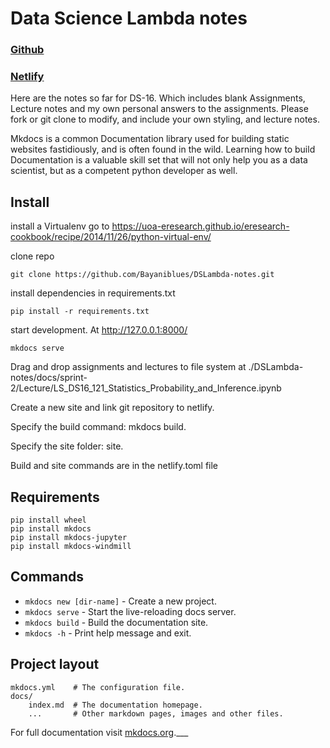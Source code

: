 # Data Science Lambda notes
### [Github](https://github.com/Bayaniblues/DSLambda-notes)
### [Netlify](https://ds16lambda.netlify.app/)

Here are the notes so far for DS-16. Which includes blank Assignments, Lecture notes
and my own personal answers to the assignments. Please fork or git clone to modify, and include your
own styling, and lecture notes.

Mkdocs is a common Documentation library used for building static websites fastidiously, 
and is often found in the wild. Learning how to
build Documentation is a valuable skill set that will not only help you as a data scientist, but as a 
 competent python developer as well.

## Install

install a Virtualenv go to https://uoa-eresearch.github.io/eresearch-cookbook/recipe/2014/11/26/python-virtual-env/

clone repo

    git clone https://github.com/Bayaniblues/DSLambda-notes.git

 install dependencies in requirements.txt
 
    pip install -r requirements.txt

start development. At http://127.0.0.1:8000/

    mkdocs serve

Drag and drop assignments and lectures to file system at 
./DSLambda-notes/docs/sprint-2/Lecture/LS_DS16_121_Statistics_Probability_and_Inference.ipynb
    


Create a new site and link git repository to netlify.

Specify the build command: mkdocs build.

Specify the site folder: site.

Build and site commands are in the netlify.toml file

## Requirements

    pip install wheel
    pip install mkdocs
    pip install mkdocs-jupyter
    pip install mkdocs-windmill

## Commands

* `mkdocs new [dir-name]` - Create a new project.
* `mkdocs serve` - Start the live-reloading docs server.
* `mkdocs build` - Build the documentation site.
* `mkdocs -h` - Print help message and exit.

## Project layout

    mkdocs.yml    # The configuration file.
    docs/
        index.md  # The documentation homepage.
        ...       # Other markdown pages, images and other files.




For full documentation visit [mkdocs.org](https://www.mkdocs.org).___
